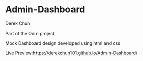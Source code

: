 # Admin-Dashboard
Derek Chun

Part of the Odin project

Mock Dashboard design developed using html and css

Live Preview:https://derekchun101.github.io/Admin-Dashboard/
